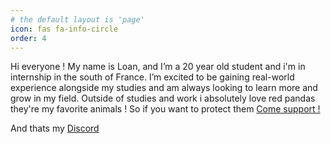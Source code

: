 ```yaml
---
# the default layout is 'page'
icon: fas fa-info-circle
order: 4
---
```


Hi everyone !
My name is Loan, and I’m a 20 year old student and i'm in internship in the south of France. I’m excited to be gaining real-world experience alongside my studies and am always looking to learn more and grow in my field. Outside of studies and work i absolutely love red pandas they're my favorite animals !
So if you want to protect them [Come support !](https://cppr-pandaroux.org/)

And thats my [Discord](https://discordapp.com/users/315152854946021377)
